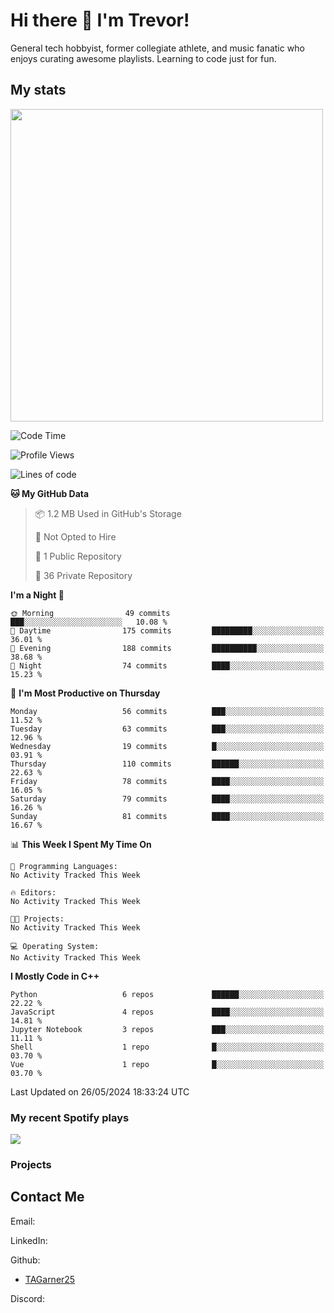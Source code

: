# Hi there 👋 I'm Trevor!

<!-- brief description -->
General tech hobbyist, former collegiate athlete, and music fanatic who enjoys curating awesome playlists. Learning to code just for fun.

<!-- Start Coding Stats -->
## My stats
<!-- <a href="https://github.com/tagarner25"> 
  <img align="center" src="https://github-readme-stats.vercel.app/api/top-langs/?username=tagarner25&theme=vue-dark&layout=compact" /> -->
<a href="https://github.com/tagarner25">
  <img align="center" src="https://github-readme-streak-stats.herokuapp.com/?user=tagarner25&theme=vue-dark" width="500" />
</a>
</a>
<!-- <a href="https://github.com/tagarner25">
  <img align="center" src="https://github-readme-stats.vercel.app/api?username=tagarner25&count_private=true&theme=vue-dark&show_icons=true" />
<a /> -->
<!-- Languages WakaTime -->
<!-- <a href="https://wakatime.com"><img src="https://wakatime.com/share/@tagarner25/e28d9d0c-fe43-400a-9619-8a6f77810857.png" /></a> -->

<!--START_SECTION:waka-->
![Code Time](http://img.shields.io/badge/Code%20Time-51%20hrs%2058%20mins-blue)

![Profile Views](http://img.shields.io/badge/Profile%20Views-0-blue)

![Lines of code](https://img.shields.io/badge/From%20Hello%20World%20I%27ve%20Written-170.8%20thousand%20lines%20of%20code-blue)

**🐱 My GitHub Data** 

> 📦 1.2 MB Used in GitHub's Storage 
 > 
> 🚫 Not Opted to Hire
 > 
> 📜 1 Public Repository 
 > 
> 🔑 36 Private Repository 
 > 
**I'm a Night 🦉** 

```text
🌞 Morning                49 commits          ███░░░░░░░░░░░░░░░░░░░░░░   10.08 % 
🌆 Daytime                175 commits         █████████░░░░░░░░░░░░░░░░   36.01 % 
🌃 Evening                188 commits         ██████████░░░░░░░░░░░░░░░   38.68 % 
🌙 Night                  74 commits          ████░░░░░░░░░░░░░░░░░░░░░   15.23 % 
```
📅 **I'm Most Productive on Thursday** 

```text
Monday                   56 commits          ███░░░░░░░░░░░░░░░░░░░░░░   11.52 % 
Tuesday                  63 commits          ███░░░░░░░░░░░░░░░░░░░░░░   12.96 % 
Wednesday                19 commits          █░░░░░░░░░░░░░░░░░░░░░░░░   03.91 % 
Thursday                 110 commits         ██████░░░░░░░░░░░░░░░░░░░   22.63 % 
Friday                   78 commits          ████░░░░░░░░░░░░░░░░░░░░░   16.05 % 
Saturday                 79 commits          ████░░░░░░░░░░░░░░░░░░░░░   16.26 % 
Sunday                   81 commits          ████░░░░░░░░░░░░░░░░░░░░░   16.67 % 
```


📊 **This Week I Spent My Time On** 

```text
💬 Programming Languages: 
No Activity Tracked This Week

🔥 Editors: 
No Activity Tracked This Week

🐱‍💻 Projects: 
No Activity Tracked This Week

💻 Operating System: 
No Activity Tracked This Week
```

**I Mostly Code in C++** 

```text
Python                   6 repos             ██████░░░░░░░░░░░░░░░░░░░   22.22 % 
JavaScript               4 repos             ████░░░░░░░░░░░░░░░░░░░░░   14.81 % 
Jupyter Notebook         3 repos             ███░░░░░░░░░░░░░░░░░░░░░░   11.11 % 
Shell                    1 repo              █░░░░░░░░░░░░░░░░░░░░░░░░   03.70 % 
Vue                      1 repo              █░░░░░░░░░░░░░░░░░░░░░░░░   03.70 % 
```




 Last Updated on 26/05/2024 18:33:24 UTC
<!--END_SECTION:waka-->
  
<!-- End Coding Stats -->
  
<!-- table of contents -->

<!-- about me -->


<!-- ⚡ Fell in love with technology while managing the development of an automated document management system using Microsoft Sharepoint, Outlook, and Adobe Sign
- 🌱 I’m currently learning Computer Science at Portland State University
- 🌱 I previously studied Economics, Political Science, and Philosophy at Oregon State University and Dominican University of California
- 🔭 I’m currently working on C++ programs for my studies
- 🔭 I’m currently working on creating my own github pages website to host my portfolio and resume
- 🤔 I’m looking for help with career ideas and how i can best help serve the dev community
- ⚡ Fun fact: I played lacrosse for 13 years, 4 yrs of which were for ncaa schools
- ⚡ Fun fact: I am the oldest of 3 children
- ⚡ Fun fact: I have over 11,000 songs in my spotify library and over 1,000 playlists -->

### My recent Spotify plays
<a href="https://open.spotify.com/user/537phlhwfk88qqbe8l0j5915p">
  <img align="center" src="https://spotify-recently-played-readme.vercel.app/api?user=537phlhwfk88qqbe8l0j5915p&count=5&width=1000" />
</a>

### Projects

## Contact Me
Email:
  <!-- trevorgarner5@gmail.com -->
  <!-- - trevor@trevorgarner.org -->

LinkedIn:
  <!-- [Trevor Garner](https://www.linkedin.com/in/trevor-garner-4/) -->

Github:
  - [TAGarner25](https://github.com/TAGarner25)

<!-- Twitter:
  - [Trevor_5](https://twitter.com/Trevor_5) -->

Discord:
  <!-- [tgarner](https://discordapp.com/users/491416520778448906/) -->

<!--
**TAGarner25/TAGarner25** is a ✨ _special_ ✨ repository because its `README.md` (this file) appears on your GitHub profile.

Here are some ideas to get you started:

- 🔭 I’m currently working on ...
- 🌱 I’m currently learning computer science at Portland State University
- 👯 I’m looking to collaborate on ...
- 🤔 I’m looking for help with ...
- 💬 Ask me about ...
- 📫 How to reach me: ...
- 😄 Pronouns: ...
- ⚡ Fun fact: I played lacrosse for 4 years at the NCAA level 

During my time there I was fortunate enough to experience the many departments of the company (engineering, finance, management, manufacturing, and production), all of which aided my understanding of many key business drivers in order to develop an automated document management system using Microsoft Sharepoint, Outlook, and Adobe Sign. Because of this experience, 

wakatime
<a href="https://github.com/tagarner25">
  <img align="center" src="https://github-readme-stats.vercel.app/api/wakatime?username=tagarner25&theme=vue-dark&hide_title=true" />
</a>

languages
<a href="https://github.com/tagarner25">
  <img align="center" src="https://github-readme-stats.vercel.app/api/top-langs/?username=tagarner25&theme=vue-dark&layout=compact" />
</a>

streak
</a>
<a href="https://github.com/tagarner25">
  <img align="center" src="https://github-readme-streak-stats.herokuapp.com/?user=tagarner25&theme=vue-dark" />
</a>

-->
